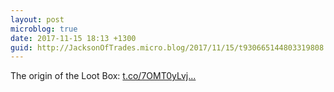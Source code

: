 ```yaml
---
layout: post
microblog: true
date: 2017-11-15 18:13 +1300
guid: http://JacksonOfTrades.micro.blog/2017/11/15/t930665144803319808.html
---
```

The origin of the Loot Box: [t.co/7OMT0yLvj...](https://t.co/7OMT0yLvjJ)

